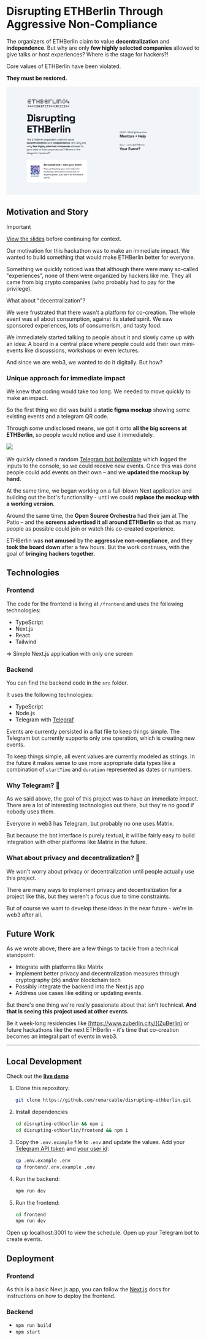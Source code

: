 # Disrupting ETHBerlin Through Aggressive Non-Compliance

The organizers of ETHBerlin claim to value **decentralization** and **independence**. But why are only **few highly selected companies** allowed to give talks or host experiences? Where is the stage for hackers?!

Core values of ETHBerlin have been violated.

**They must be restored.**

![Screenshot](./slides/screenshot.png)

## Motivation and Story

<!-- prettier-ignore-start -->
> [!IMPORTANT]
> [View the slides](./slides/Disrupting%20ETHBerlin.pdf) before continuing for context.
<!-- prettier-ignore-end -->

Our motivation for this hackathon was to make an immediate impact. We wanted to build something that would make ETHBerlin better for everyone.

Something we quickly noticed was that although there were many so-called "experiences", none of them were organized by hackers like me. They all came from big crypto companies (who probably had to pay for the privilege).

What about "decentralization"?

We were frustrated that there wasn't a platform for co-creation. The whole event was all about consumption, against its stated spirit. We saw sponsored experiences, lots of consumerism, and tasty food.

We immediately started talking to people about it and slowly came up with an idea: A board in a central place where people could add their own mini-events like discussions, workshops or even lectures.

And since we are web3, we wanted to do it digitally. But how?

### Unique approach for immediate impact

We knew that coding would take too long. We needed to move quickly to make an impact.

So the first thing we did was build a **static figma mockup** showing some existing events and a telegram QR code.

Through some undisclosed means, we got it onto **all the big screens at ETHBerlin**, so people would notice and use it immediately.

![](https://i.postimg.cc/Y0QNTmKH/Group-1.png)

We quickly cloned a random [Telegram bot boilerplate](https://github.com/AlexMubarakshin/ts-telegraf-boilerplate) which logged the inputs to the console, so we could receive new events. Once this was done people could add events on their own – and we **updated the mockup by hand**.

At the same time, we began working on a full-blown Next application and building out the bot's functionality - until we could **replace the mockup with a working version**.

Around the same time, the **Open Source Orchestra** had their jam at The Patio – and the **screens advertised it all around ETHBerlin** so that as many people as possible could join or watch this co-created experience.

ETHBerlin was **not amused** by the **aggressive non-compliance**, and they **took the board down** after a few hours. But the work continues, with the goal of **bringing hackers together**.

## Technologies

### Frontend

The code for the frontend is living at `/frontend` and uses the following technologies:

- TypeScript
- Next.js
- React
- Tailwind

=> Simple Next.js application with only one screen

### Backend

You can find the backend code in the `src` folder.

It uses the following technologies:

- TypeScript
- Node.js
- Telegram with [Telegraf](https://github.com/telegraf/telegraf)

Events are currently persisted in a flat file to keep things simple. The Telegram bot currently supports only one operation, which is creating new events.

To keep things simple, all event values are currently modeled as strings. In the future it makes sense to use more appropriate data types like a combination of `startTime` and `duration` represented as dates or numbers.

### Why Telegram? 🤨

As we said above, the goal of this project was to have an immediate impact. There are a lot of interesting technologies out there, but they're no good if nobody uses them.

Everyone in web3 has Telegram, but probably no one uses Matrix.

But because the bot interface is purely textual, it will be fairly easy to build integration with other platforms like Matrix in the future.

### What about privacy and decentralization? 🤔

We won't worry about privacy or decentralization until people actually use this project.

There are many ways to implement privacy and decentralization for a project like this, but they weren't a focus due to time constraints.

But of course we want to develop these ideas in the near future - we're in web3 after all.

## Future Work

As we wrote above, there are a few things to tackle from a technical standpoint:

- Integrate with platforms like Matrix
- Implement better privacy and decentralization measures through cryptography (zk) and/or blockchain tech
- Possibly integrate the backend into the Next.js app
- Address use cases like editing or updating events.

But there's one thing we're really passionate about that isn't technical. **And that is seeing this project used at other events.**

Be it week-long residencies like [https://www.zuberlin.city/](ZuBerlin) or future hackathons like the next ETHBerlin – it's time that co-creation becomes an integral part of events in web3.

---

## Local Development

Check out the **[live demo](https://ethbln.uber.space/)**

1. Clone this repository:

   ```bash
   git clone https://github.com/remarcable/disrupting-ethberlin.git
   ```

2. Install dependencies

   ```bash
   cd disrupting-ethberlin && npm i
   cd disrupting-ethberlin/frontend && npm i
   ```

3. Copy the `.env.example` file to `.env` and update the values. Add your [Telegram API token](https://core.telegram.org/bots/tutorial) and [your user id](https://medium.com/block-bastards/how-to-find-your-user-id-on-telegram-a27cb7b732d6):

   ```bash
   cp .env.example .env
   cp frontend/.env.example .env
   ```

4. Run the backend:

   ```bash
   npm run dev
   ```

5. Run the frontend:

   ```bash
   cd frontend
   npm run dev
   ```

Open up localhost:3001 to view the schedule. Open up your Telegram bot to create events.

## Deployment

### Frontend

As this is a basic Next.js app, you can follow the [Next.js](https://nextjs.org/docs/app/building-your-application/deploying) docs for instructions on how to deploy the frontend.

### Backend

- `npm run build`
- `npm start`
